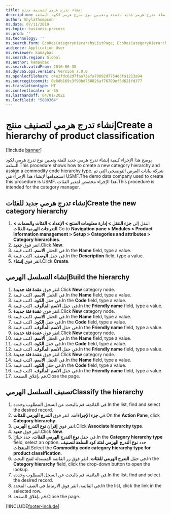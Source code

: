 ```yaml
---
title: إنشاء تدرج هرمي لتصنيف منتج
description: يوضح هذا الإجراء كيفية إنشاء تدرج هرمي جديد للفئة وتعيين نوع تدرج هرمي لكود السلعة.
author: ShylaThompson
ms.date: 07/11/2019
ms.topic: business-process
ms.prod: ''
ms.technology: ''
ms.search.form: EcoResCategoryHierarchyListPage, EcoResCategoryHierarchyCreate, EcoResCategory, EcoResCategoryHierarchyRole, EcoResProductCategory, EcoResCategorySearchList, EcoResCategoryHierarchyFactbox, EcoResCategoryFriendlyName, EcoResCategoryAddProduct
audience: Application User
ms.reviewer: kamaybac
ms.search.region: Global
ms.author: kamaybac
ms.search.validFrom: 2016-06-30
ms.dyn365.ops.version: Version 7.0.0
ms.openlocfilehash: d4e2fdc62d7faa73efa78092d7754d3fa1213a94
ms.sourcegitcommit: 0e8db169c3f90bd750826af76709ef5d621fd377
ms.translationtype: HT
ms.contentlocale: ar-SA
ms.lasthandoff: 04/01/2021
ms.locfileid: "5809364"
---
```

# <a name="create-a-hierarchy-of-product-classification"></a><span data-ttu-id="e62c6-103">إنشاء تدرج هرمي لتصنيف منتج</span><span class="sxs-lookup"><span data-stu-id="e62c6-103">Create a hierarchy of product classification</span></span>

[!include [banner](../../includes/banner.md)]

<span data-ttu-id="e62c6-104">يوضح هذا الإجراء كيفية إنشاء تدرج هرمي جديد للفئة وتعيين نوع تدرج هرمي لكود السلعة.</span><span class="sxs-lookup"><span data-stu-id="e62c6-104">This procedure shows how to create a new category hierarchy and assign a commodity code hierarchy type.</span></span> <span data-ttu-id="e62c6-105">شركة بيانات العرض التوضيحي التي تم استخدامها لإنشاء هذا الإجراء هي USMF.</span><span class="sxs-lookup"><span data-stu-id="e62c6-105">The demo data company used to create this procedure is USMF.</span></span> <span data-ttu-id="e62c6-106">هذا الإجراء مخصص لمدير الفئات.</span><span class="sxs-lookup"><span data-stu-id="e62c6-106">This procedure is intended for the category manager.</span></span>


## <a name="create-the-new-category-hierarchy"></a><span data-ttu-id="e62c6-107">إنشاء تدرج هرمي جديد للفئات</span><span class="sxs-lookup"><span data-stu-id="e62c6-107">Create the new category hierarchy</span></span>
1. <span data-ttu-id="e62c6-108">انتقل إلى **جزء التنقل > إدارة معلومات المنتج > الإعداد > الفئات والسمات > التدرجات الهرمية للفئات**.</span><span class="sxs-lookup"><span data-stu-id="e62c6-108">Go to **Navigation pane > Modules > Product information management > Setup > Categories and attributes > Category hierarchies**.</span></span>
2. <span data-ttu-id="e62c6-109">انقر فوق **جديد**.</span><span class="sxs-lookup"><span data-stu-id="e62c6-109">Click **New**.</span></span>
3. <span data-ttu-id="e62c6-110">في الحقل **الاسم**، اكتب قيمة.</span><span class="sxs-lookup"><span data-stu-id="e62c6-110">In the **Name** field, type a value.</span></span>
4. <span data-ttu-id="e62c6-111">في حقل **الوصف**، اكتب قيمة.</span><span class="sxs-lookup"><span data-stu-id="e62c6-111">In the **Description** field, type a value.</span></span>
5. <span data-ttu-id="e62c6-112">انقر فوق **إنشاء**.</span><span class="sxs-lookup"><span data-stu-id="e62c6-112">Click **Create**.</span></span>

## <a name="build-the-hierarchy"></a><span data-ttu-id="e62c6-113">إنشاء التسلسل الهرمي</span><span class="sxs-lookup"><span data-stu-id="e62c6-113">Build the hierarchy</span></span>
1. <span data-ttu-id="e62c6-114">انقر فوق **عقدة فئة جديدة**.</span><span class="sxs-lookup"><span data-stu-id="e62c6-114">Click **New** category node.</span></span>
2. <span data-ttu-id="e62c6-115">في الحقل **الاسم**، اكتب قيمة.</span><span class="sxs-lookup"><span data-stu-id="e62c6-115">In the **Name** field, type a value.</span></span>
3. <span data-ttu-id="e62c6-116">في حقل **الكود**، اكتب قيمة.</span><span class="sxs-lookup"><span data-stu-id="e62c6-116">In the **Code** field, type a value.</span></span>
4. <span data-ttu-id="e62c6-117">في حقل **الاسم المألوف**، اكتب قيمة.</span><span class="sxs-lookup"><span data-stu-id="e62c6-117">In the **Friendly name** field, type a value.</span></span>
5. <span data-ttu-id="e62c6-118">انقر فوق **عقدة فئة جديدة**.</span><span class="sxs-lookup"><span data-stu-id="e62c6-118">Click **New** category node.</span></span>
6. <span data-ttu-id="e62c6-119">في الحقل **الاسم**، اكتب قيمة.</span><span class="sxs-lookup"><span data-stu-id="e62c6-119">In the **Name** field, type a value.</span></span>
7. <span data-ttu-id="e62c6-120">في حقل **الكود**، اكتب قيمة.</span><span class="sxs-lookup"><span data-stu-id="e62c6-120">In the **Code** field, type a value.</span></span>
8. <span data-ttu-id="e62c6-121">في حقل **الاسم المألوف**، اكتب قيمة.</span><span class="sxs-lookup"><span data-stu-id="e62c6-121">In the **Friendly name** field, type a value.</span></span>
9. <span data-ttu-id="e62c6-122">انقر فوق **عقدة فئة جديدة**.</span><span class="sxs-lookup"><span data-stu-id="e62c6-122">Click **New** category node.</span></span>
10. <span data-ttu-id="e62c6-123">في الحقل **الاسم**، اكتب قيمة.</span><span class="sxs-lookup"><span data-stu-id="e62c6-123">In the **Name** field, type a value.</span></span>
11. <span data-ttu-id="e62c6-124">في حقل **الكود**، اكتب قيمة.</span><span class="sxs-lookup"><span data-stu-id="e62c6-124">In the **Code** field, type a value.</span></span>
12. <span data-ttu-id="e62c6-125">في حقل **الاسم المألوف**، اكتب قيمة.</span><span class="sxs-lookup"><span data-stu-id="e62c6-125">In the **Friendly name** field, type a value.</span></span>
13. <span data-ttu-id="e62c6-126">انقر فوق **عقدة فئة جديدة**.</span><span class="sxs-lookup"><span data-stu-id="e62c6-126">Click **New** category node.</span></span>
14. <span data-ttu-id="e62c6-127">في الحقل **الاسم**، اكتب قيمة.</span><span class="sxs-lookup"><span data-stu-id="e62c6-127">In the **Name** field, type a value.</span></span>
15. <span data-ttu-id="e62c6-128">في حقل **الكود**، اكتب قيمة.</span><span class="sxs-lookup"><span data-stu-id="e62c6-128">In the **Code** field, type a value.</span></span>
16. <span data-ttu-id="e62c6-129">في حقل **الاسم المألوف**، اكتب قيمة.</span><span class="sxs-lookup"><span data-stu-id="e62c6-129">In the **Friendly name** field, type a value.</span></span>
17. <span data-ttu-id="e62c6-130">قم بإغلاق الصفحة.</span><span class="sxs-lookup"><span data-stu-id="e62c6-130">Close the page.</span></span>

## <a name="classify-the-hierarchy"></a><span data-ttu-id="e62c6-131">تصنيف التسلسل الهرمي</span><span class="sxs-lookup"><span data-stu-id="e62c6-131">Classify the hierarchy</span></span>
1. <span data-ttu-id="e62c6-132">في القائمة، قم بالبحث عن السجل المطلوب وحدده.</span><span class="sxs-lookup"><span data-stu-id="e62c6-132">In the list, find and select the desired record.</span></span>
2. <span data-ttu-id="e62c6-133">في **جزء الإجراءات**، انقر فوق **التدرج الهرمي للفئات**.</span><span class="sxs-lookup"><span data-stu-id="e62c6-133">On the **Action Pane**, click **Category hierarchy**.</span></span>
3. <span data-ttu-id="e62c6-134">انقر فوق **إقران نوع التدرج الهرمي**.</span><span class="sxs-lookup"><span data-stu-id="e62c6-134">Click **Associate hierarchy type**.</span></span>
4. <span data-ttu-id="e62c6-135">انقر فوق **جديد**.</span><span class="sxs-lookup"><span data-stu-id="e62c6-135">Click **New**.</span></span>
5. <span data-ttu-id="e62c6-136">في حقل **نوع التدرج الهرمي للفئات**، حدد خيارًا.</span><span class="sxs-lookup"><span data-stu-id="e62c6-136">In the **Category hierarchy type** field, select an option.</span></span> <span data-ttu-id="e62c6-137">حدد **نوع التدرج الهرمي لفئة كود السلعة لتصنيف المنتجات**.</span><span class="sxs-lookup"><span data-stu-id="e62c6-137">Select the **Commodity code category hierarchy type for product classification**.</span></span>  
6. <span data-ttu-id="e62c6-138">في حقل **التدرج الهرمي للفئات**، انقر فوق زر القائمة المنسدلة لفتح البحث.</span><span class="sxs-lookup"><span data-stu-id="e62c6-138">In the **Category hierarchy** field, click the drop-down button to open the lookup.</span></span>
7. <span data-ttu-id="e62c6-139">في القائمة، قم بالبحث عن السجل المطلوب وحدده.</span><span class="sxs-lookup"><span data-stu-id="e62c6-139">In the list, find and select the desired record.</span></span>
8. <span data-ttu-id="e62c6-140">في القائمة، انقر فوق الارتباط في الصف المحدد.</span><span class="sxs-lookup"><span data-stu-id="e62c6-140">In the list, click the link in the selected row.</span></span>
9. <span data-ttu-id="e62c6-141">قم بإغلاق الصفحة.</span><span class="sxs-lookup"><span data-stu-id="e62c6-141">Close the page.</span></span>



[!INCLUDE[footer-include](../../../includes/footer-banner.md)]
